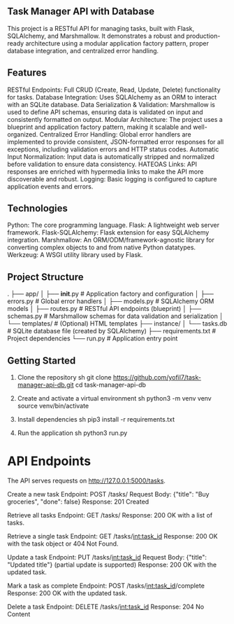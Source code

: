 ## Task Manager API with Database

This project is a RESTful API for managing tasks, built with Flask, SQLAlchemy, and Marshmallow. It demonstrates a robust and production-ready architecture using a modular application factory pattern, proper database integration, and centralized error handling.

## Features

RESTful Endpoints: Full CRUD (Create, Read, Update, Delete) functionality for tasks.
Database Integration: Uses SQLAlchemy as an ORM to interact with an SQLite database.
Data Serialization & Validation: Marshmallow is used to define API schemas, ensuring data is validated on input and consistently formatted on output.
Modular Architecture: The project uses a blueprint and application factory pattern, making it scalable and well-organized.
Centralized Error Handling: Global error handlers are implemented to provide consistent, JSON-formatted error responses for all exceptions, including validation errors and HTTP status codes.
Automatic Input Normalization: Input data is automatically stripped and normalized before validation to ensure data consistency.
HATEOAS Links: API responses are enriched with hypermedia links to make the API more discoverable and robust.
Logging: Basic logging is configured to capture application events and errors.

## Technologies

Python: The core programming language.
Flask: A lightweight web server framework.
Flask-SQLAlchemy: Flask extension for easy SQLAlchemy integration.
Marshmallow: An ORM/ODM/framework-agnostic library for converting complex objects to and from native Python datatypes.
Werkzeug: A WSGI utility library used by Flask.

## Project Structure

.
├── app/
│ ├── **init**.py # Application factory and configuration
│ ├── errors.py # Global error handlers
│ ├── models.py # SQLAlchemy ORM models
│ ├── routes.py # RESTful API endpoints (blueprint)
│ ├── schemas.py # Marshmallow schemas for data validation and serialization
│ └── templates/ # (Optional) HTML templates
├── instance/
│ └── tasks.db # SQLite database file (created by SQLAlchemy)
├── requirements.txt # Project dependencies
└── run.py # Application entry point

## Getting Started

1. Clone the repository
   sh
   git clone https://github.com/yofil7/task-manager-api-db.git
   cd task-manager-api-db

2. Create and activate a virtual environment
   sh
   python3 -m venv venv
   source venv/bin/activate

3. Install dependencies
   sh
   pip3 install -r requirements.txt

4. Run the application
   sh
   python3 run.py

# API Endpoints

The API serves requests on http://127.0.0.1:5000/tasks.

Create a new task
Endpoint: POST /tasks/
Request Body: {"title": "Buy groceries", "done": false}
Response: 201 Created

Retrieve all tasks
Endpoint: GET /tasks/
Response: 200 OK with a list of tasks.

Retrieve a single task
Endpoint: GET /tasks/<int:task_id>
Response: 200 OK with the task object or 404 Not Found.

Update a task
Endpoint: PUT /tasks/<int:task_id>
Request Body: {"title": "Updated title"} (partial update is supported)
Response: 200 OK with the updated task.

Mark a task as complete
Endpoint: POST /tasks/<int:task_id>/complete
Response: 200 OK with the updated task.

Delete a task
Endpoint: DELETE /tasks/<int:task_id>
Response: 204 No Content
